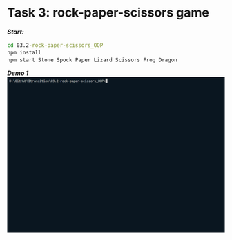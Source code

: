 # Task 3: rock-paper-scissors game

**_Start:_**

```cmd
cd 03.2-rock-paper-scissors_OOP
npm install
npm start Stone Spock Paper Lizard Scissors Frog Dragon
```

**_Demo 1_**
![demo](./assets/record.gif)
